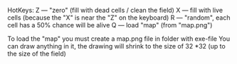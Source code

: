 HotKeys:
Z — "zero" (fill with dead cells / clean the field)
X — fill with live cells (because the "X" is near the "Z" on the keyboard)
R — "random", each cell has a 50% chance will be alive
Q — load "map" (from "map.png")

To load the "map" you must create a map.png file in folder with exe-file
You can draw anything in it, the drawing will shrink to the size of 32 *32 (up to the size of the field)
